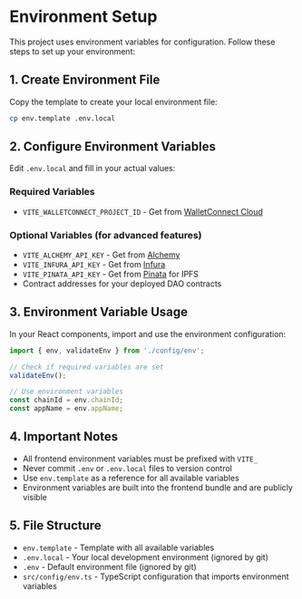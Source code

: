 # Environment Setup

This project uses environment variables for configuration. Follow these steps to set up your environment:

## 1. Create Environment File

Copy the template to create your local environment file:

```bash
cp env.template .env.local
```

## 2. Configure Environment Variables

Edit `.env.local` and fill in your actual values:

### Required Variables
- `VITE_WALLETCONNECT_PROJECT_ID` - Get from [WalletConnect Cloud](https://cloud.walletconnect.com/)

### Optional Variables (for advanced features)
- `VITE_ALCHEMY_API_KEY` - Get from [Alchemy](https://www.alchemy.com/)
- `VITE_INFURA_API_KEY` - Get from [Infura](https://infura.io/)
- `VITE_PINATA_API_KEY` - Get from [Pinata](https://pinata.cloud/) for IPFS
- Contract addresses for your deployed DAO contracts

## 3. Environment Variable Usage

In your React components, import and use the environment configuration:

```typescript
import { env, validateEnv } from './config/env';

// Check if required variables are set
validateEnv();

// Use environment variables
const chainId = env.chainId;
const appName = env.appName;
```

## 4. Important Notes

- All frontend environment variables must be prefixed with `VITE_`
- Never commit `.env` or `.env.local` files to version control
- Use `env.template` as a reference for all available variables
- Environment variables are built into the frontend bundle and are publicly visible

## 5. File Structure

- `env.template` - Template with all available variables
- `.env.local` - Your local development environment (ignored by git)
- `.env` - Default environment file (ignored by git)
- `src/config/env.ts` - TypeScript configuration that imports environment variables
